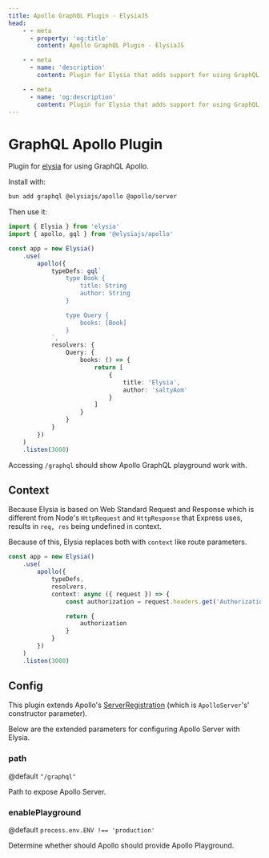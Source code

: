 ```yaml
---
title: Apollo GraphQL Plugin - ElysiaJS
head:
    - - meta
      - property: 'og:title'
        content: Apollo GraphQL Plugin - ElysiaJS

    - - meta
      - name: 'description'
        content: Plugin for Elysia that adds support for using GraphQL Apollo on the Elysia server. Start by installing the plugin with "bun add graphql @elysiajs/apollo @apollo/server".

    - - meta
      - name: 'og:description'
        content: Plugin for Elysia that adds support for using GraphQL Apollo on the Elysia server. Start by installing the plugin with "bun add graphql @elysiajs/apollo @apollo/server".
---
```


# GraphQL Apollo Plugin
Plugin for [elysia](https://github.com/elysiajs/elysia) for using GraphQL Apollo.

Install with:
```bash
bun add graphql @elysiajs/apollo @apollo/server
```

Then use it:
```typescript
import { Elysia } from 'elysia'
import { apollo, gql } from '@elysiajs/apollo'

const app = new Elysia()
    .use(
        apollo({
            typeDefs: gql`
                type Book {
                    title: String
                    author: String
                }

                type Query {
                    books: [Book]
                }
            `,
            resolvers: {
                Query: {
                    books: () => {
                        return [
                            {
                                title: 'Elysia',
                                author: 'saltyAom'
                            }
                        ]
                    }
                }
            }
        })
    )
    .listen(3000)
```

Accessing `/graphql` should show Apollo GraphQL playground work with.

## Context
Because Elysia is based on Web Standard Request and Response which is different from Node's `HttpRequest` and `HttpResponse` that Express uses, results in `req, res` being undefined in context.

Because of this, Elysia replaces both with `context` like route parameters.
```typescript
const app = new Elysia()
    .use(
        apollo({
            typeDefs,
            resolvers,
            context: async ({ request }) => {
                const authorization = request.headers.get('Authorization')

                return {
                    authorization
                }
            }
        })
    )
    .listen(3000)
```


## Config
This plugin extends Apollo's [ServerRegistration](https://www.apollographql.com/docs/apollo-server/api/apollo-server/#options) (which is `ApolloServer`'s' constructor parameter).

Below are the extended parameters for configuring Apollo Server with Elysia.
### path
@default `"/graphql"`

Path to expose Apollo Server.

### enablePlayground
@default `process.env.ENV !== 'production'`

Determine whether should Apollo should provide Apollo Playground.
